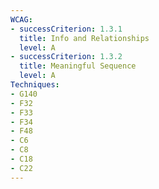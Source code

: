 ```yaml
---
WCAG: 
- successCriterion: 1.3.1
  title: Info and Relationships
  level: A
- successCriterion: 1.3.2
  title: Meaningful Sequence
  level: A
Techniques:
- G140
- F32
- F33
- F34
- F48
- C6
- C8
- C18
- C22
---
```

